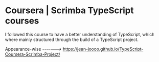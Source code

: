 # Coursera | Scrimba TypeScript courses

I followed this course to have a better understanding of TypeScript, which where mainly structured through the build of a TypeScript project. 

Appearance-wise -------> https://jean-joooo.github.io/TypeScript-Coursera-Scrimba-Project/

